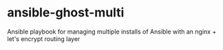 # ansible-ghost-multi
Ansible playbook for managing multiple installs of Ansible with an nginx + let's encrypt routing layer
